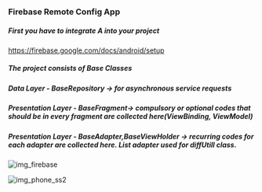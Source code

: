 ### Firebase Remote Config App

##### First you have to integrate A into your project

https://firebase.google.com/docs/android/setup

##### The project consists of Base Classes

##### Data Layer - BaseRepository -> for asynchronous service requests
##### Presentation Layer - BaseFragment-> compulsory or optional codes that should be in every fragment are collected here(ViewBinding, ViewModel)     
##### Presentation Layer - BaseAdapter,BaseViewHolder  -> recurring codes for each adapter are collected here. List adapter used for diffUtill class.

![img_firebase](https://user-images.githubusercontent.com/74837526/208757532-eff1b785-11b7-48f4-8a2a-e1bc9c3391fe.PNG)

![img_phone_ss2](https://user-images.githubusercontent.com/74837526/208758503-635695f4-9164-435a-bcaa-0ac42ca004d8.JPG)
